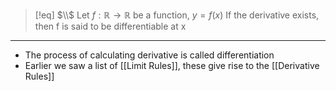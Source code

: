 >[!eq] $\\$
>Let $f:\mathbb{R} \to \mathbb{R}$ be a function, $y = f(x)$
>If the derivative exists, then f is said to be differentiable at x
><br>

___
- The process of calculating derivative is called differentiation
- Earlier we saw a list of [[Limit Rules]], these give rise to the [[Derivative Rules]]